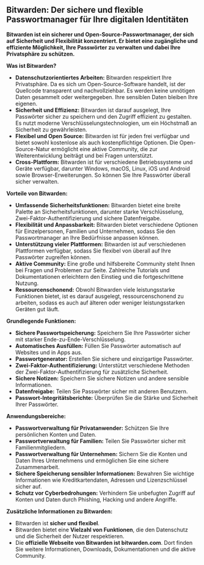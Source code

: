 ## Bitwarden: Der sichere und flexible Passwortmanager für Ihre digitalen Identitäten

**Bitwarden ist ein sicherer und Open-Source-Passwortmanager, der sich auf Sicherheit und Flexibilität konzentriert. Er bietet eine zugängliche und effiziente Möglichkeit, Ihre Passwörter zu verwalten und dabei Ihre Privatsphäre zu schützen.**

**Was ist Bitwarden?**

* **Datenschutzorientiertes Arbeiten:** Bitwarden respektiert Ihre Privatsphäre. Da es sich um Open-Source-Software handelt, ist der Quellcode transparent und nachvollziehbar. Es werden keine unnötigen Daten gesammelt oder weitergegeben. Ihre sensiblen Daten bleiben Ihre eigenen.
* **Sicherheit und Effizienz:** Bitwarden ist darauf ausgelegt, Ihre Passwörter sicher zu speichern und den Zugriff effizient zu gestalten. Es nutzt moderne Verschlüsselungstechnologien, um ein Höchstmaß an Sicherheit zu gewährleisten.
* **Flexibel und Open Source:** Bitwarden ist für jeden frei verfügbar und bietet sowohl kostenlose als auch kostenpflichtige Optionen. Die Open-Source-Natur ermöglicht eine aktive Community, die zur Weiterentwicklung beiträgt und bei Fragen unterstützt.
* **Cross-Plattform:** Bitwarden ist für verschiedene Betriebssysteme und Geräte verfügbar, darunter Windows, macOS, Linux, iOS und Android sowie Browser-Erweiterungen. So können Sie Ihre Passwörter überall sicher verwalten.

**Vorteile von Bitwarden:**

* **Umfassende Sicherheitsfunktionen:** Bitwarden bietet eine breite Palette an Sicherheitsfunktionen, darunter starke Verschlüsselung, Zwei-Faktor-Authentifizierung und sichere Datenfreigabe.
* **Flexibilität und Anpassbarkeit:** Bitwarden bietet verschiedene Optionen für Einzelpersonen, Familien und Unternehmen, sodass Sie den Passwortmanager an Ihre Bedürfnisse anpassen können.
* **Unterstützung vieler Plattformen:** Bitwarden ist auf verschiedenen Plattformen verfügbar, sodass Sie flexibel von überall auf Ihre Passwörter zugreifen können.
* **Aktive Community:** Eine große und hilfsbereite Community steht Ihnen bei Fragen und Problemen zur Seite. Zahlreiche Tutorials und Dokumentationen erleichtern den Einstieg und die fortgeschrittene Nutzung.
* **Ressourcenschonend:** Obwohl Bitwarden viele leistungsstarke Funktionen bietet, ist es darauf ausgelegt, ressourcenschonend zu arbeiten, sodass es auch auf älteren oder weniger leistungsstarken Geräten gut läuft.

**Grundlegende Funktionen:**

* **Sichere Passwortspeicherung:** Speichern Sie Ihre Passwörter sicher mit starker Ende-zu-Ende-Verschlüsselung.
* **Automatisches Ausfüllen:** Füllen Sie Passwörter automatisch auf Websites und in Apps aus.
* **Passwortgenerator:** Erstellen Sie sichere und einzigartige Passwörter.
* **Zwei-Faktor-Authentifizierung:** Unterstützt verschiedene Methoden der Zwei-Faktor-Authentifizierung für zusätzliche Sicherheit.
* **Sichere Notizen:** Speichern Sie sichere Notizen und andere sensible Informationen.
* **Datenfreigabe:** Teilen Sie Passwörter sicher mit anderen Benutzern.
* **Passwort-Integritätsberichte:** Überprüfen Sie die Stärke und Sicherheit Ihrer Passwörter.

**Anwendungsbereiche:**

* **Passwortverwaltung für Privatanwender:** Schützen Sie Ihre persönlichen Konten und Daten.
* **Passwortverwaltung für Familien:** Teilen Sie Passwörter sicher mit Familienmitgliedern.
* **Passwortverwaltung für Unternehmen:** Sichern Sie die Konten und Daten Ihres Unternehmens und ermöglichen Sie eine sichere Zusammenarbeit.
* **Sichere Speicherung sensibler Informationen:** Bewahren Sie wichtige Informationen wie Kreditkartendaten, Adressen und Lizenzschlüssel sicher auf.
* **Schutz vor Cyberbedrohungen:** Verhindern Sie unbefugten Zugriff auf Konten und Daten durch Phishing, Hacking und andere Angriffe.

**Zusätzliche Informationen zu Bitwarden:**

* Bitwarden ist **sicher und flexibel**.
* Bitwarden bietet eine **Vielzahl von Funktionen**, die den Datenschutz und die Sicherheit der Nutzer respektieren.
* Die **offizielle Webseite von Bitwarden ist bitwarden.com**. Dort finden Sie weitere Informationen, Downloads, Dokumentationen und die aktive Community.